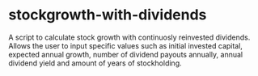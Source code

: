 # stockgrowth-with-dividends
A script to calculate stock growth with continuosly reinvested dividends. Allows the user to input specific values such as initial invested capital, expected annual growth, number of dividend payouts annually, annual dividend yield and amount of years of stockholding.
